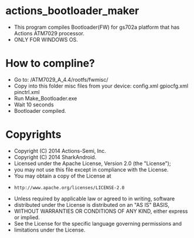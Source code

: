 actions_bootloader_maker
========================
- This program compiles Bootloader(FW) for gs702a platform that has Actions ATM7029 processor.
- ONLY FOR WINDOWS OS.

How to compline?
================
- Go to:
/ATM7029_A_4.4/rootfs/fwmisc/
- Copy into this folder misc files from your device:
config.xml
gpiocfg.xml
pinctrl.xml
- Run Make_Bootloader.exe
- Wait 10 seconds
- Bootloader compiled.

Copyrights
==========
* Copyright (C) 2014 Actions-Semi, Inc.
* Copyright (C) 2014 SharkAndroid.
* Licensed under the Apache License, Version 2.0 (the "License");
* you may not use this file except in compliance with the License.
* You may obtain a copy of the License at
*     http://www.apache.org/licenses/LICENSE-2.0
* Unless required by applicable law or agreed to in writing, software
* distributed under the License is distributed on an "AS IS" BASIS,
* WITHOUT WARRANTIES OR CONDITIONS OF ANY KIND, either express or implied.
* See the License for the specific language governing permissions and
* limitations under the License.